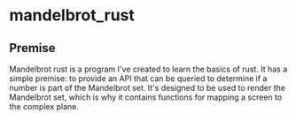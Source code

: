 # mandelbrot_rust
## Premise
Mandelbrot rust is a program I've created to learn the basics of rust. It has a simple premise: to provide an API that can be queried to determine if a number is part of the Mandelbrot set. It's designed to be used to render the Mandelbrot set, which is why it contains functions for mapping a screen to the complex plane.
